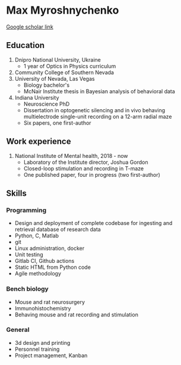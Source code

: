 # Max Myroshnychenko
[Google scholar link](https://scholar.google.com/citations?user=hpzb2HkAAAAJ&hl=en)
## Education 
1. Dnipro National University, Ukraine 
	- 1 year of Optics in Physics curriculum
2. Community College of Southern Nevada 
3. University of Nevada, Las Vegas
	- Biology bachelor's
	- McNair Institute thesis in Bayesian analysis of behavioral data
4. Indiana University
	- Neuroscience PhD
	- Dissertation in optogenetic silencing and in vivo behaving multielectrode single-unit recording on a 12-arm radial maze
	- Six papers, one first-author
## Work experience
1. National Institute of Mental health, 2018 - now
	- Laboratory of the Institute director, Joshua Gordon
	- Closed-loop stimulation and recording in T-maze
	- One published paper, four in progress (two first-author)

## Skills
### Programming
- Design and deployment of complete codebase for ingesting and retrieval database of research data
- Python, C, Matlab
- git
- Linux administration, docker
- Unit testing
- Gitlab CI, Github actions
- Static HTML from Python code
- Agile methodology
### Bench biology
- Mouse and rat neurosurgery
- Immunohistochemistry
- Behaving mouse and rat recording and stimulation
### General 
- 3d design and printing
- Personnel training
- Project management, Kanban
